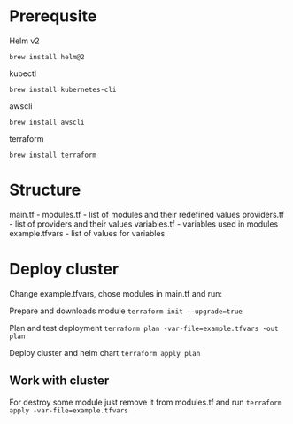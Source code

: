 # Prerequsite

Helm v2
```
brew install helm@2
```
kubectl
```
brew install kubernetes-cli
```
awscli
```
brew install awscli
```
terraform
```
brew install terraform
```

# Structure
  main.tf - 
  modules.tf - list of modules and their redefined values
  providers.tf - list of providers and their values
  variables.tf - variables used in modules
  example.tfvars - list of values for variables

# Deploy cluster
Change example.tfvars, chose modules in main.tf and run:

Prepare and downloads module
`terraform init --upgrade=true`

Plan and test deployment
`terraform plan -var-file=example.tfvars -out plan`

Deploy cluster and helm chart
`terraform apply plan`

## Work with cluster

For destroy some module just remove it from modules.tf and run 
` terraform apply -var-file=example.tfvars `